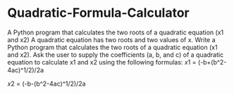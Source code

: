 # Quadratic-Formula-Calculator
A Python program that calculates the two roots of a quadratic equation (x1 and x2)
A quadratic equation has two roots and two values of x. 
Write a Python program that calculates the two roots of a quadratic equation (x1 and x2). 
Ask the user to supply the coefficients (a, b, and c) of a quadratic equation to calculate x1 
and x2 using the following formulas:
𝑥1 = (-b+(b^2-4ac)^1/2)/2a

𝑥2 = (-b-(b^2-4ac)^1/2)/2a

